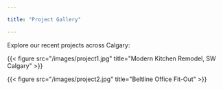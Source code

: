 ```yaml
---

title: "Project Gallery"

---
```




Explore our recent projects across Calgary:



{{< figure src="/images/project1.jpg" title="Modern Kitchen Remodel, SW Calgary" >}}

{{< figure src="/images/project2.jpg" title="Beltline Office Fit-Out" >}}

